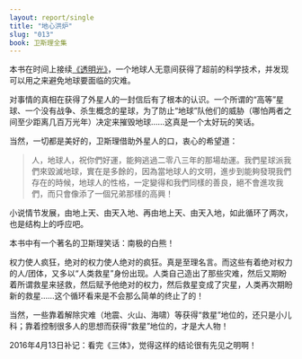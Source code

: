 ```yaml
---
layout: report/single
title: "地心洪炉"
slug: "013"
book: 卫斯理全集
---
```

本书在时间上接续[《透明光》]({{site.url}}/wesley/010.html)，一个地球人无意间获得了超前的科学技术，并发现可以用之来避免地球要面临的灾难。

对事情的真相在获得了外星人的一封信后有了根本的认识。一个所谓的“高等”星球、一个没有战争、杀生概念的星球，为了防止“地球”队他们的威胁（哪怕两者之间至少距离几百万光年）决定来摧毁地球……这真是一个太好玩的笑话。

当然，一切都是美好的，卫斯理借助外星人的口，衷心的希望道：

>人，地球人，祝你們好運，能夠逃過二零八三年的那場劫運。我們星球派我們來毀滅地球，實在是多餘的，因為當地球人的文明，進步到能夠發現我們存在的時候，地球人的性格，一定變得和我們同樣的善良，絕不會進攻我們，而只會像添了一個兄弟那樣的高興！

小说情节发展，由地上天、由天入地、再由地上天、由天入地，如此循环了两次，也是结构上的呼应吧。

本书中有一个著名的卫斯理笑话：南极的白熊！

权力使人疯狂，绝对的权力使人绝对的疯狂。真是至理名言。而这些有着绝对权力的人/团体，又多以“人类救星”身份出现。人类自己造出了那些灾难，然后又期盼着所谓救星来拯救，然后赋予他绝对的权力，然后救星变成了灾星，人类再次期盼新的救星……这个循环看来是不会那么简单的终止了的！

当然，一些靠着解除灾难（地震、火山、海啸）等获得“救星”地位的，还只是小儿科；靠着控制很多人的思想而获得“救星”地位的，才是大人物！

2016年4月13日补记：看完《三体》，觉得这样的结论很有先见之明啊！

